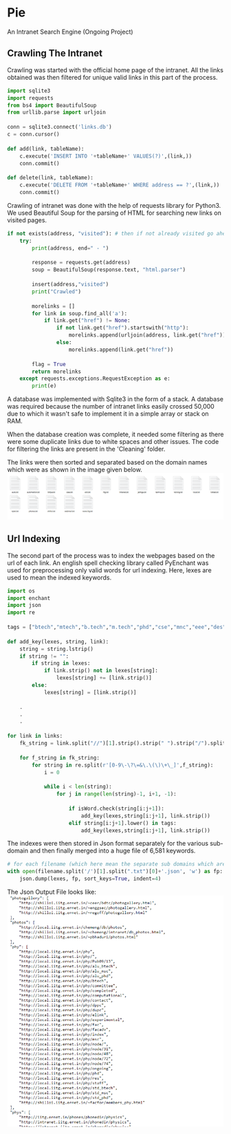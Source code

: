 # Pie
An Intranet Search Engine (Ongoing Project)

## Crawling The Intranet
Crawling was started with the official home page of the intranet. All the links obtained was then filtered for unique valid links in this part of the process.

```python
import sqlite3
import requests
from bs4 import BeautifulSoup
from urllib.parse import urljoin

conn = sqlite3.connect('links.db')
c = conn.cursor()

def add(link, tableName):
	c.execute('INSERT INTO '+tableName+' VALUES(?)',(link,))
	conn.commit()

def delete(link, tableName):
	c.execute('DELETE FROM '+tableName+' WHERE address == ?',(link,))
	conn.commit()

```

Crawling of intranet was done with the help of requests library for Python3. We used Beautiful Soup for the parsing of HTML for searching new links on visited pages.

```python
if not exists(address, "visited"): # then if not already visited go ahead
	try:
		print(address, end=" - ")

		response = requests.get(address)
		soup = BeautifulSoup(response.text, "html.parser")

		insert(address,"visited")
		print("Crawled")

		morelinks = []
		for link in soup.find_all('a'):
			if link.get("href") != None:
				if not link.get("href").startswith("http"):
					morelinks.append(urljoin(address, link.get("href")))
				else:
					morelinks.append(link.get("href"))

		flag = True
		return morelinks
	except requests.exceptions.RequestException as e: 
		print(e)
```
A database was implemented with Sqlite3 in the form of a stack. A database was required because the number of intranet links easily crossed 50,000 due to which it wasn't safe to implement it in a simple array or stack on RAM. 

When the database creation was complete, it needed some filtering as there were some duplicate links due to white spaces and other issues.
The code for filtering the links are present in the 'Cleaning' folder.

The links were then sorted and separated based on the domain names which were as shown in the image given below.
![alt text](https://github.com/OrionMonk/Pie/blob/master/image_files/sub-domains.png)

## Url Indexing

The second part of the process was to index the webpages based on the url of each link. An english spell checking library called PyEnchant was used for preprocessing only valid words for url indexing. Here, lexes are used to mean the indexed keywords.
```python
import os
import enchant
import json
import re

tags = ["btech","mtech","b.tech","m.tech","phd","cse","mnc","eee","des","bdes","mdes","vlsi","sem"]

def add_key(lexes, string, link):
	string = string.lstrip()
	if string != "":
		if string in lexes:
			if link.strip() not in lexes[string]:
				lexes[string] += [link.strip()]
		else:
			lexes[string] = [link.strip()]
			
	.
	.
	.
	
for link in links:
	fk_string = link.split("//")[1].strip().strip(" ").strip("/").split("/")

	for f_string in fk_string:
		for string in re.split(r'[0-9\-\?\=&\.\(\)\+\_]',f_string):
			i = 0
			
			while i < len(string):
				for j in range(len(string)-1, i+1, -1):
				
					if isWord.check(string[i:j+1]):
						add_key(lexes,string[i:j+1], link.strip())
					elif string[i:j+1].lower() in tags:
						add_key(lexes,string[i:j+1], link.strip())
```

The indexes were then stored in Json format separately for the various sub-domain and then finally merged into a huge file of 6,581 keywords.

```python
# for each filename (which here mean the separate sub domains which are stored in separate files)
with open(filename.split('/')[1].split(".txt")[0]+'.json', 'w') as fp:
	json.dump(lexes, fp, sort_keys=True, indent=4)
```

The Json Output File looks like:
![alt text](https://github.com/OrionMonk/Pie/blob/master/image_files/json_index.png)
